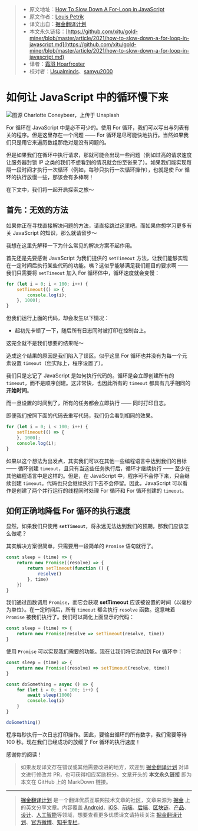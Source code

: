> * 原文地址：[How To Slow Down A For-Loop in JavaScript](https://medium.com/javascript-in-plain-english/javascript-slow-down-for-loop-9d1caaeeeeed)
> * 原文作者：[Louis Petrik](https://medium.com/@louispetrik)
> * 译文出自：[掘金翻译计划](https://github.com/xitu/gold-miner)
> * 本文永久链接：[https://github.com/xitu/gold-miner/blob/master/article/2021/how-to-slow-down-a-for-loop-in-javascript.md](https://github.com/xitu/gold-miner/blob/master/article/2021/how-to-slow-down-a-for-loop-in-javascript.md)
> * 译者：[霜羽 Hoarfroster](https://github.com/PassionPenguin)
> * 校对者：[Usualminds](https://github.com/Usualminds)、[samyu2000](https://github.com/samyu2000)

# 如何让 JavaScript 中的循环慢下来

![图源 [Charlotte Coneybeer](https://unsplash.com/@she_sees?utm_source=medium&utm_medium=referral)，上传于 [Unsplash](https://unsplash.com?utm_source=medium&utm_medium=referral)](https://cdn-images-1.medium.com/max/10368/0*kcAWzuiAUolF3Zkr)

For 循环在 JavaScript 中是必不可少的。使用 For 循环，我们可以写出与列表有关的程序。但是这里存在一个问题 —— For 循环是尽可能快地执行。当然如果我们只是用它来遍历数组那绝对是没有问题的。

但是如果我们在循环中执行请求，那就可能会出现一些问题（例如过高的请求速度让服务器封锁 IP 之类的我们不想看到的情况就会纷至沓来了）。如果我们能实现每隔一段时间才执行一次循环（例如，每秒只执行一次循环操作），也就是使 For 循环的执行放慢一些，那该会有多棒啊！

在下文中，我们将一起开启探索之旅～

## 首先：无效的方法

如果你正在寻找直接解决问题的方法，请直接跳过这里吧。而如果你想学习更多有关 JavaScript 的知识，那么就请留步～

我想在这里先解释一下为什么常见的解决方案不起作用。

首先还是先要感谢 JavaScript 为我们提供的 `setTimeout` 方法，让我们能够实现在一定时间后执行某些代码的功能。咦？这似乎能够满足我们题目的要求啊 —— 我们只需要将 `setTimeout` 加入 For 循环体中，循环速度就会变慢：

```js
for (let i = 0; i < 100; i++) {
    setTimeout(() => {
        console.log(i);
    }, 1000);
}
```

但我们运行上面的代码，却会发生以下情况：

* 起初先卡顿了一下，随后所有日志同时被打印在控制台上。

这完全就不是我们想要的结果呢～

造成这个结果的原因是我们陷入了误区。似乎这里 For 循环也并没有为每一个元素设置 `timeout`（但实际上，程序设置了）。

我们只是忘记了 JavaScript 是如何执行代码的。循环是会立即创建所有的 `timeout`，而不是顺序创建。这非常快，也因此所有的 `timeout` 都具有几乎相同的**开始时间**。

而一旦设置的时间到了，所有的任务都会立即执行 —— 同时打印日志。

即便我们按照下面的代码去重写代码，我们仍会看到相同的效果。

```js
for (let i = 0; i < 100; i++) {
    setTimeout(() => {
    }, 1000);
    console.log(i);
}
```

如果以这个想法为出发点，其实我们可以在其他一些编程语言中达到我们的目标 —— 循环创建 `timeout`，且只有当这些任务执行后，循环才继续执行 —— 至少在其他编程语言中是这样的。但是，在 JavaScript 中，程序可不会停下来，只会继续创建 `timeout`。代码也只会继续执行下去不会停留。因此，JavaScript 可以看作是创建了两个并行运行的线程同时处理 For 循环和 For 循环创建的 `timeout`。

## 如何正确地降低 For 循环的执行速度

显然，如果我们只使用 **`setTimeout`**，将永远无法达到我们的预期，那我们应该怎么做呢？

其实解决方案很简单，只需要用一段简单的 `Promise` 语句就行了。

```js
const sleep = (time) => {
    return new Promise((resolve) => {
        return setTimeout(function () {
            resolve()
        }, time)
    })
}
```

我们通过函数调用 `Promise`，而它会获取 **setTimeout** 应该被设置的时间（以毫秒为单位）。在一定时间后，所有 `timeout` 都会执行 `resolve` 函数。这意味着 `Promise` 被我们执行了。我们可以简化上面显示的代码：

```js
const sleep = (time) => {
    return new Promise(resolve => setTimeout(resolve, time))
}
```

使用 `Promise` 可以实现我们需要的功能。现在让我们将它添加到 For 循环中：

```js
const sleep = (time) => {
    return new Promise((resolve) => setTimeout(resolve, time))
}

const doSomething = async () => {
    for (let i = 0; i < 100; i++) {
        await sleep(1000)
        console.log(i)
    }
}

doSomething()
```

程序每秒执行一次日志打印操作。因此，要输出循环的所有数字，我们需要等待 100 秒。现在我们已经成功的放缓了 For 循环的执行速度！

感谢你的阅读！

> 如果发现译文存在错误或其他需要改进的地方，欢迎到 [掘金翻译计划](https://github.com/xitu/gold-miner) 对译文进行修改并 PR，也可获得相应奖励积分。文章开头的 **本文永久链接** 即为本文在 GitHub 上的 MarkDown 链接。

---

> [掘金翻译计划](https://github.com/xitu/gold-miner) 是一个翻译优质互联网技术文章的社区，文章来源为 [掘金](https://juejin.im) 上的英文分享文章。内容覆盖 [Android](https://github.com/xitu/gold-miner#android)、[iOS](https://github.com/xitu/gold-miner#ios)、[前端](https://github.com/xitu/gold-miner#前端)、[后端](https://github.com/xitu/gold-miner#后端)、[区块链](https://github.com/xitu/gold-miner#区块链)、[产品](https://github.com/xitu/gold-miner#产品)、[设计](https://github.com/xitu/gold-miner#设计)、[人工智能](https://github.com/xitu/gold-miner#人工智能)等领域，想要查看更多优质译文请持续关注 [掘金翻译计划](https://github.com/xitu/gold-miner)、[官方微博](http://weibo.com/juejinfanyi)、[知乎专栏](https://zhuanlan.zhihu.com/juejinfanyi)。
